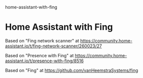 home-assistant-with-fing
# Home Assistant with Fing

Based on "Fing network scanner" at https://community.home-assistant.io/t/fing-network-scanner/260023/27

Based on "Presence with Fing" at https://community.home-assistant.io/t/presence-with-fing/8516

Based on "Fing" at https://github.com/vanHeemstraSystems/fing
